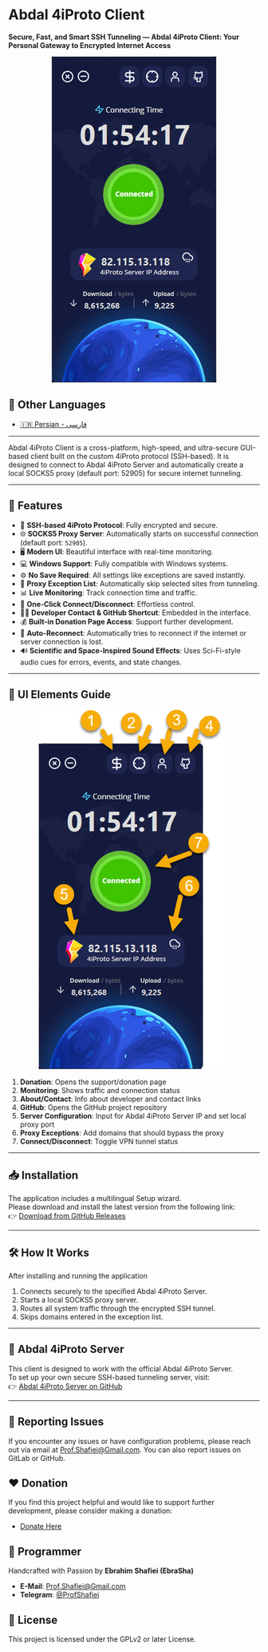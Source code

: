 
# Abdal 4iProto Client

**Secure, Fast, and Smart SSH Tunneling — Abdal 4iProto Client: Your Personal Gateway to Encrypted Internet Access**

<div align="center">
  <img src="shot.jpg" alt="Abdal 4iProto Client"  >
</div>



## 📘 Other Languages

- [🇮🇷 Persian - فارسی](README.fa.md)

---

Abdal 4iProto Client is a cross-platform, high-speed, and ultra-secure GUI-based client built on the custom 4iProto protocol (SSH-based). It is designed to connect to Abdal 4iProto Server and automatically create a local SOCKS5 proxy (default port: 52905) for secure internet tunneling.

---

## 🚀 Features

- 🔐 **SSH-based 4iProto Protocol**: Fully encrypted and secure.
- 🌐 **SOCKS5 Proxy Server**: Automatically starts on successful connection (default port: `52905`).
- 🖥️ **Modern UI**: Beautiful interface with real-time monitoring.
- 💻 **Windows Support**: Fully compatible with Windows systems.
- ⚙️ **No Save Required**: All settings like exceptions are saved instantly.
- 🚫 **Proxy Exception List**: Automatically skip selected sites from tunneling.
- 📊 **Live Monitoring**: Track connection time and traffic.
- 🔄 **One-Click Connect/Disconnect**: Effortless control.
- 👨‍💻 **Developer Contact & GitHub Shortcut**: Embedded in the interface.
- 💰 **Built-in Donation Page Access**: Support further development.
- 🔁 **Auto-Reconnect**: Automatically tries to reconnect if the internet or server connection is lost.
- 🔊 **Scientific and Space-Inspired Sound Effects**: Uses Sci-Fi-style audio cues for errors, events, and state changes.

---

## 🧩 UI Elements Guide

<div align="center">
  <img src="help.png" alt="Abdal 4iProto Client"  >
</div>

1. **Donation**: Opens the support/donation page  
2. **Monitoring**: Shows traffic and connection status  
3. **About/Contact**: Info about developer and contact links  
4. **GitHub**: Opens the GitHub project repository  
5. **Server Configuration**: Input for Abdal 4iProto Server IP and set local proxy port  
6. **Proxy Exceptions**: Add domains that should bypass the proxy  
7. **Connect/Disconnect**: Toggle VPN tunnel status  

---

## 📥 Installation

The application includes a multilingual Setup wizard.  
Please download and install the latest version from the following link:  
👉 [Download from GitHub Releases](https://github.com/ebrasha/abdal-4iproto-client/releases)

---

## 🛠️ How It Works

After installing and running the application

1. Connects securely to the specified Abdal 4iProto Server.
2. Starts a local SOCKS5 proxy server.
3. Routes all system traffic through the encrypted SSH tunnel.
4. Skips domains entered in the exception list.

---


## 📡 Abdal 4iProto Server

This client is designed to work with the official Abdal 4iProto Server.  
To set up your own secure SSH-based tunneling server, visit:  
👉 [Abdal 4iProto Server on GitHub](https://github.com/ebrasha/abdal-4iproto-server)


---

 


## 🐛 Reporting Issues
If you encounter any issues or have configuration problems, please reach out via email at Prof.Shafiei@Gmail.com. You can also report issues on GitLab or GitHub.

## ❤️ Donation
If you find this project helpful and would like to support further development, please consider making a donation:
- [Donate Here](https://alphajet.ir/abdal-donation)

## 🤵 Programmer
Handcrafted with Passion by **Ebrahim Shafiei (EbraSha)**
- **E-Mail**: Prof.Shafiei@Gmail.com
- **Telegram**: [@ProfShafiei](https://t.me/ProfShafiei)

## 📜 License
This project is licensed under the GPLv2 or later License. 
